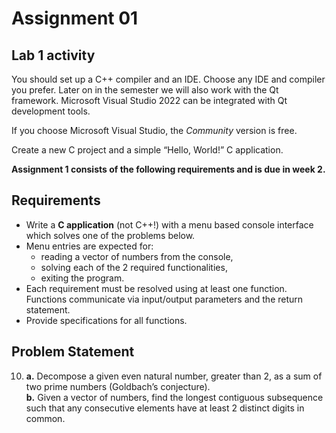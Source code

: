 # Assignment 01

## Lab 1 activity

You should set up a C++ compiler and an IDE. Choose any IDE and compiler you prefer. Later on in the semester we will also work with the Qt framework. Microsoft Visual Studio 2022 can be integrated with Qt development tools.

If you choose Microsoft Visual Studio, the *Community* version is free.

Create a new C project and a simple “Hello, World!” C application.

**Assignment 1 consists of the following requirements and is due in week 2.**

## Requirements
- Write a **C application** (not C++!) with a menu based console interface which solves one of the problems below. 
- Menu entries are expected for: 
    - reading a vector of numbers from the console,
    - solving each of the 2 required functionalities,
    - exiting the program. 
- Each requirement must be resolved using at least one function. Functions communicate via input/output parameters and the return statement.
- Provide specifications for all functions.

## Problem Statement
10.	**a.** Decompose a given even natural number, greater than 2, as a sum of two prime numbers (Goldbach’s conjecture).\
**b.** Given a vector of numbers, find the longest contiguous subsequence such that any consecutive elements have at least 2 distinct digits in common.

